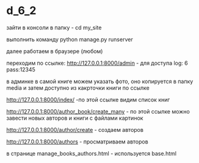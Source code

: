 # d_6_2

зайти в консоли в папку  - 
cd my_site

выполнить команду
python manage.py runserver

далее работаем в браузере (любом)

переходим по ссылке:
http://127.0.0.1:8000/admin  -
для доступа  log: 6 
pass:12345

в админке в самой книге можем указать фото, оно копируется в папку media  и затем доступно из какрточки книги по ссылке 

http://127.0.0.1:8000/index/  -по этой ссылке видим список книг

http://127.0.0.1:8000/author_book/create_many  - по этой ссылке можно завести новых авторов и книги с файлами картинок

http://127.0.0.1:8000/author/create  - создаем авторов

http://127.0.0.1:8000/authors  - просматриваем авторов

в странице manage_books_authors.html - используется base.html

